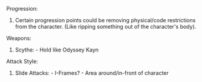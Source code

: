 Progression:
  1. Certain progression points could be removing physical/code restrictions from the character. (Like ripping something out of the character's body).
 
Weapons:
  1. Scythe:
    - Hold like Odyssey Kayn

Attack Style:
  1. Slide Attacks:
    - I-Frames?
    - Area around/in-front of character
